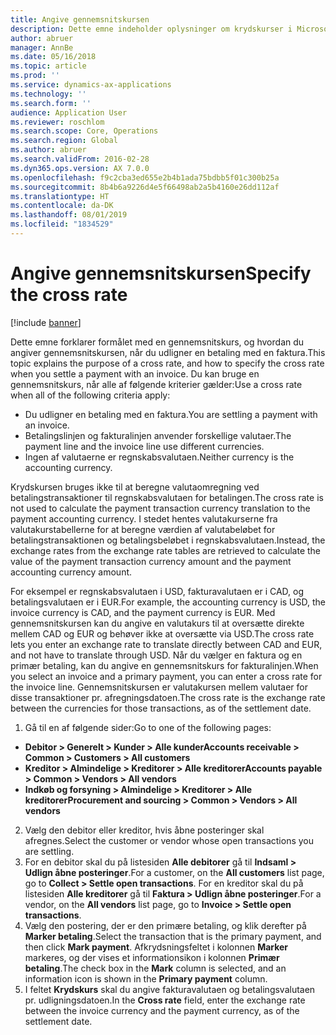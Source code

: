 ```yaml
---
title: Angive gennemsnitskursen
description: Dette emne indeholder oplysninger om krydskurser i Microsoft Dynamics 365 for Finance and Operations.
author: abruer
manager: AnnBe
ms.date: 05/16/2018
ms.topic: article
ms.prod: ''
ms.service: dynamics-ax-applications
ms.technology: ''
ms.search.form: ''
audience: Application User
ms.reviewer: roschlom
ms.search.scope: Core, Operations
ms.search.region: Global
ms.author: abruer
ms.search.validFrom: 2016-02-28
ms.dyn365.ops.version: AX 7.0.0
ms.openlocfilehash: f9c2cba3ed655e2b4b1ada75bdbb5f01c300b25a
ms.sourcegitcommit: 8b4b6a9226d4e5f66498ab2a5b4160e26dd112af
ms.translationtype: HT
ms.contentlocale: da-DK
ms.lasthandoff: 08/01/2019
ms.locfileid: "1834529"
---
```

# <a name="specify-the-cross-rate"></a><span data-ttu-id="40cb5-103">Angive gennemsnitskursen</span><span class="sxs-lookup"><span data-stu-id="40cb5-103">Specify the cross rate</span></span>

[!include [banner](../includes/banner.md)]

<span data-ttu-id="40cb5-104">Dette emne forklarer formålet med en gennemsnitskurs, og hvordan du angiver gennemsnitskursen, når du udligner en betaling med en faktura.</span><span class="sxs-lookup"><span data-stu-id="40cb5-104">This topic explains the purpose of a cross rate, and how to specify the cross rate when you settle a payment with an invoice.</span></span> <span data-ttu-id="40cb5-105">Du kan bruge en gennemsnitskurs, når alle af følgende kriterier gælder:</span><span class="sxs-lookup"><span data-stu-id="40cb5-105">Use a cross rate when all of the following criteria apply:</span></span> 
-   <span data-ttu-id="40cb5-106">Du udligner en betaling med en faktura.</span><span class="sxs-lookup"><span data-stu-id="40cb5-106">You are settling a payment with an invoice.</span></span> 
-   <span data-ttu-id="40cb5-107">Betalingslinjen og fakturalinjen anvender forskellige valutaer.</span><span class="sxs-lookup"><span data-stu-id="40cb5-107">The payment line and the invoice line use different currencies.</span></span> 
-   <span data-ttu-id="40cb5-108">Ingen af valutaerne er regnskabsvalutaen.</span><span class="sxs-lookup"><span data-stu-id="40cb5-108">Neither currency is the accounting currency.</span></span> 

<span data-ttu-id="40cb5-109">Krydskursen bruges ikke til at beregne valutaomregning ved betalingstransaktioner til regnskabsvalutaen for betalingen.</span><span class="sxs-lookup"><span data-stu-id="40cb5-109">The cross rate is not used to calculate the payment transaction currency translation to the payment accounting currency.</span></span> <span data-ttu-id="40cb5-110">I stedet hentes valutakurserne fra valutakurstabellerne for at beregne værdien af valutabeløbet for betalingstransaktionen og betalingsbeløbet i regnskabsvalutaen.</span><span class="sxs-lookup"><span data-stu-id="40cb5-110">Instead, the exchange rates from the exchange rate tables are retrieved to calculate the value of the payment transaction currency amount and the payment accounting currency amount.</span></span> 

<span data-ttu-id="40cb5-111">For eksempel er regnskabsvalutaen i USD, fakturavalutaen er i CAD, og betalingsvalutaen er i EUR.</span><span class="sxs-lookup"><span data-stu-id="40cb5-111">For example, the accounting currency is USD, the invoice currency is CAD, and the payment currency is EUR.</span></span> <span data-ttu-id="40cb5-112">Med gennemsnitskursen kan du angive en valutakurs til at oversætte direkte mellem CAD og EUR og behøver ikke at oversætte via USD.</span><span class="sxs-lookup"><span data-stu-id="40cb5-112">The cross rate lets you enter an exchange rate to translate directly between CAD and EUR, and not have to translate through USD.</span></span> <span data-ttu-id="40cb5-113">Når du vælger en faktura og en primær betaling, kan du angive en gennemsnitskurs for fakturalinjen.</span><span class="sxs-lookup"><span data-stu-id="40cb5-113">When you select an invoice and a primary payment, you can enter a cross rate for the invoice line.</span></span> <span data-ttu-id="40cb5-114">Gennemsnitskursen er valutakursen mellem valutaer for disse transaktioner pr. afregningsdatoen.</span><span class="sxs-lookup"><span data-stu-id="40cb5-114">The cross rate is the exchange rate between the currencies for those transactions, as of the settlement date.</span></span>

1.  <span data-ttu-id="40cb5-115">Gå til en af følgende sider:</span><span class="sxs-lookup"><span data-stu-id="40cb5-115">Go to one of the following pages:</span></span>
- <span data-ttu-id="40cb5-116">**Debitor > Generelt > Kunder > Alle kunder**</span><span class="sxs-lookup"><span data-stu-id="40cb5-116">**Accounts receivable > Common > Customers > All customers**</span></span> 
- <span data-ttu-id="40cb5-117">**Kreditor > Almindelige > Kreditorer > Alle kreditorer**</span><span class="sxs-lookup"><span data-stu-id="40cb5-117">**Accounts payable > Common > Vendors > All vendors**</span></span> 
- <span data-ttu-id="40cb5-118">**Indkøb og forsyning > Almindelige > Kreditorer > Alle kreditorer**</span><span class="sxs-lookup"><span data-stu-id="40cb5-118">**Procurement and sourcing > Common > Vendors > All vendors**</span></span>
2.  <span data-ttu-id="40cb5-119">Vælg den debitor eller kreditor, hvis åbne posteringer skal afregnes.</span><span class="sxs-lookup"><span data-stu-id="40cb5-119">Select the customer or vendor whose open transactions you are settling.</span></span> 
3.  <span data-ttu-id="40cb5-120">For en debitor skal du på listesiden **Alle debitorer** gå til **Indsaml > Udlign åbne posteringer**.</span><span class="sxs-lookup"><span data-stu-id="40cb5-120">For a customer, on the **All customers** list page, go to **Collect > Settle open transactions**.</span></span> <span data-ttu-id="40cb5-121">For en kreditor skal du på listesiden **Alle kreditorer** gå til **Faktura > Udlign åbne posteringer**.</span><span class="sxs-lookup"><span data-stu-id="40cb5-121">For a vendor, on the **All vendors** list page, go to **Invoice > Settle open transactions**.</span></span> 
4.  <span data-ttu-id="40cb5-122">Vælg den postering, der er den primære betaling, og klik derefter på **Marker betaling**.</span><span class="sxs-lookup"><span data-stu-id="40cb5-122">Select the transaction that is the primary payment, and then click **Mark payment**.</span></span> <span data-ttu-id="40cb5-123">Afkrydsningsfeltet i kolonnen **Marker** markeres, og der vises et informationsikon i kolonnen **Primær betaling**.</span><span class="sxs-lookup"><span data-stu-id="40cb5-123">The check box in the **Mark** column is selected, and an information icon is shown in the **Primary payment** column.</span></span> 
5.  <span data-ttu-id="40cb5-124">I feltet **Krydskurs** skal du angive fakturavalutaen og betalingsvalutaen pr. udligningsdatoen.</span><span class="sxs-lookup"><span data-stu-id="40cb5-124">In the **Cross rate** field, enter the exchange rate between the invoice currency and the payment currency, as of the settlement date.</span></span> 
